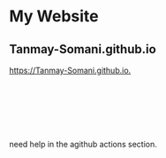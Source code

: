 # My Website

## Tanmay-Somani.github.io
<https://Tanmay-Somani.github.io.>
<br>

<br>

<br>

<br>

<br>

<br>

<br>
need help in the agithub actions section.
